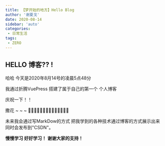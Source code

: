 ```yaml
---
title: 【梦开始的地方】Hello Blog
author: '谢夏戈'
date: 2020-08-14
sidebar: 'auto'
categories:
 - 日常生活
tags:
 - ZERO
---
```



## HELLO 博客?? !

哈哈 今天是2020年8月14号的凌晨5点48分

我通过折腾VuePress 搭建了属于自己的第一个 个人博客

庆祝一下！！

撒花 ~ ~ ~ 🎇✨🎆🎉🎉🎉🎉🎉🎊🎊🎊🎊🎊🎊

未来我会通过写MarkDow的方式 把我学到的各种技术通过博客的方式展示出来  
同时会发布到"CSDN"。

**慢慢学习 好好学习！ 谢谢大家的支持！**